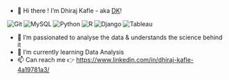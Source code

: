 - 👋 Hi there ! I’m Dhiraj Kafle - aka [DK][website]!

<img alt="Git" src="https://img.shields.io/badge/git%20-%23FFFFFF.svg?&style=for-the-badge&logo=git&logoColor=orange" />
<img alt="MySQL" src="https://img.shields.io/badge/MySQL-FFFFFF?logo=mysql&logoColor=orange&style=for-the-badge" />
<img alt="Python" src="https://img.shields.io/badge/python-%23FFFFFF.svg?&style=for-the-badge&logo=python&logoColor=blue" />
<img alt="R" src="https://img.shields.io/badge/r-%23FFFFFF.svg?&style=for-the-badge&logo=r&logoColor=blue" />
<img alt="Django" src="https://img.shields.io/badge/django-%23FFFFFF.svg?&style=for-the-badge&logo=django&logoColor=darkgreen" />
<img alt="Tableau" src="https://img.shields.io/badge/tableau-%23FFFFFF.svg?&style=for-the-badge&logo=tableau&logoColor=blue" />

- 👀 I’m passionated to analyse the data & understands the science behind it
- 🌱 I’m currently learning Data Analysis
- 📫 Can reach me 👉 https://www.linkedin.com/in/dhiraj-kafle-4a19781a3/


[website]: https://www.dhirajk.com.np
[linkedin]: https://www.linkedin.com/in/dhiraj-kafle-4a19781a3/


<!---
   ✨ It's about me ✨ 
--->
